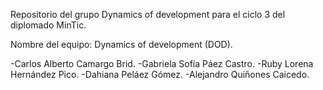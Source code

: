 Repositorio del grupo Dynamics of development para el ciclo 3 del diplomado MinTic.

Nombre del equipo: Dynamics of development (DOD).

-Carlos Alberto Camargo Brid.
-Gabriela Sofía Páez Castro.
-Ruby Lorena Hernández Pico.
-Dahiana Peláez Gómez.
-Alejandro Quiñones Caicedo.

